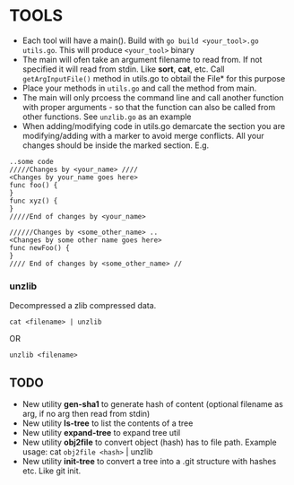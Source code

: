 # TOOLS
- Each tool will have a main(). Build with ```go build <your_tool>.go utils.go```. This will produce ```<your_tool>``` binary 
- The main will ofen take an argument filename to read from. If not specified it will read from stdin. Like **sort**, **cat**, etc. Call ```getArgInputFile()``` method in utils.go to obtail the File* for this purpose
- Place your methods in ```utils.go``` and call the method from main.
- The main will only prcoess the command line and call another function with proper arguments - so that the function 
can also be called from other functions. See ```unzlib.go``` as an example
- When adding/modifying code in utils.go demarcate the section you are modifying/adding with a marker to avoid merge conflicts. All your changes should be inside the marked section. E.g.
```
..some code
/////Changes by <your_name> ////
<Changes by your_name goes here>
func foo() {
}
func xyz() {
}
/////End of changes by <your_name>

//////Changes by <some_other_name> ..
<Changes by some other name goes here>
func newFoo() {
}
//// End of changes by <some_other_name> //
```

### unzlib
Decompressed a zlib compressed data.
```
cat <filename> | unzlib
```
OR
```
unzlib <filename>
```

## TODO
- New utility **gen-sha1** to generate hash of content (optional filename as arg, if no arg then read from stdin)
- New utility **ls-tree** to list the contents of a tree
- New utility **expand-tree** to expand tree util
- New utility **obj2file** to convert object (hash) has to file path. Example usage: cat `obj2file <hash>` | unzlib
- New utility **init-tree** to convert a tree into a .git structure with hashes etc. Like git init.
